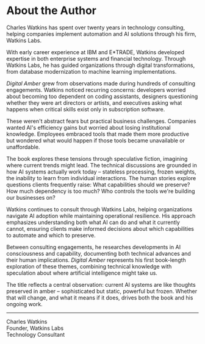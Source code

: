 # About the Author

Charles Watkins has spent over twenty years in technology consulting, helping companies implement automation and AI solutions through his firm, Watkins Labs.

With early career experience at IBM and E*TRADE, Watkins developed expertise in both enterprise systems and financial technology. Through Watkins Labs, he has guided organizations through digital transformations, from database modernization to machine learning implementations.

*Digital Amber* grew from observations made during hundreds of consulting engagements. Watkins noticed recurring concerns: developers worried about becoming too dependent on coding assistants, designers questioning whether they were art directors or artists, and executives asking what happens when critical skills exist only in subscription software.

These weren't abstract fears but practical business challenges. Companies wanted AI's efficiency gains but worried about losing institutional knowledge. Employees embraced tools that made them more productive but wondered what would happen if those tools became unavailable or unaffordable.

The book explores these tensions through speculative fiction, imagining where current trends might lead. The technical discussions are grounded in how AI systems actually work today – stateless processing, frozen weights, the inability to learn from individual interactions. The human stories explore questions clients frequently raise: What capabilities should we preserve? How much dependency is too much? Who controls the tools we're building our businesses on?

Watkins continues to consult through Watkins Labs, helping organizations navigate AI adoption while maintaining operational resilience. His approach emphasizes understanding both what AI can do and what it currently cannot, ensuring clients make informed decisions about which capabilities to automate and which to preserve.

Between consulting engagements, he researches developments in AI consciousness and capability, documenting both technical advances and their human implications. *Digital Amber* represents his first book-length exploration of these themes, combining technical knowledge with speculation about where artificial intelligence might take us.

The title reflects a central observation: current AI systems are like thoughts preserved in amber – sophisticated but static, powerful but frozen. Whether that will change, and what it means if it does, drives both the book and his ongoing work.

---

Charles Watkins  
Founder, Watkins Labs  
Technology Consultant